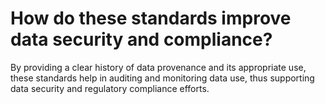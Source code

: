 # How do these standards improve data security and compliance?
By providing a clear history of data provenance and its appropriate use, 
these standards help in auditing and monitoring data use, 
thus supporting data security and regulatory compliance efforts.

